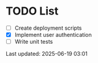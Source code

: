 # TODO List

- [ ] Create deployment scripts
- [x] Implement user authentication
- [ ] Write unit tests

Last updated: 2025-06-19 03:01
